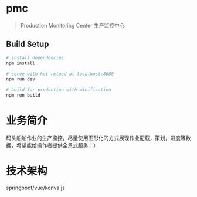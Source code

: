 # pmc

> Production Monitoring Center 生产监控中心

## Build Setup

``` bash
# install dependencies
npm install

# serve with hot reload at localhost:8080
npm run dev

# build for production with minification
npm run build
```

# 业务简介
码头船舶作业的生产监控，尽量使用图形化的方式展现作业配载，策划，进度等数据，希望能给操作者提供全景式服务：）

# 技术架构

springboot/vue/konva.js
